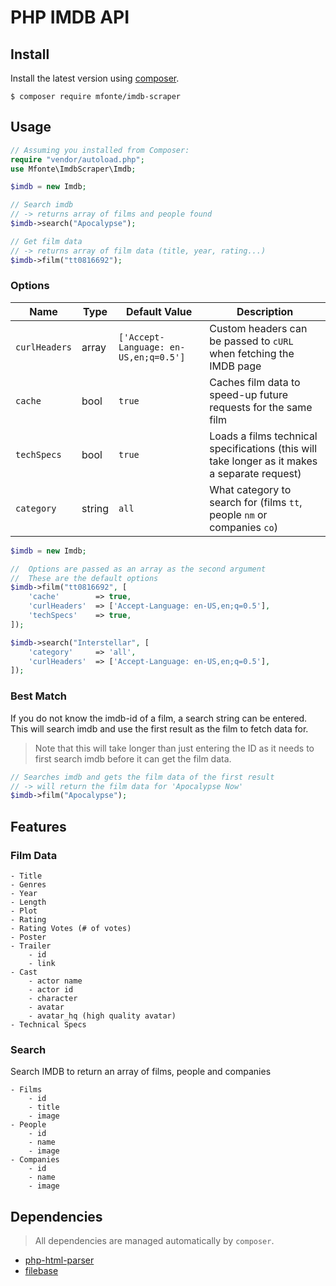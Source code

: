 # PHP IMDB API

## Install

Install the latest version using [composer](https://getcomposer.org/).

```
$ composer require mfonte/imdb-scraper
```

## Usage

```php
// Assuming you installed from Composer:
require "vendor/autoload.php";
use Mfonte\ImdbScraper\Imdb;

$imdb = new Imdb;

// Search imdb
// -> returns array of films and people found
$imdb->search("Apocalypse");

// Get film data
// -> returns array of film data (title, year, rating...)
$imdb->film("tt0816692");
```

### Options

| Name          | Type   | Default Value                                                                                     | Description                                                                                   |
| ------------- | ------ | ------------------------------------------------------------------------------------------------- | --------------------------------------------------------------------------------------------- |
| `curlHeaders` | array  | `['Accept-Language: en-US,en;q=0.5']`                                                             | Custom headers can be passed to `cURL` when fetching the IMDB page                            |
| `cache`       | bool   | `true`                                                                                            | Caches film data to speed-up future requests for the same film                                |
| `techSpecs`   | bool   | `true`                                                                                            | Loads a films technical specifications (this will take longer as it makes a separate request) |
| `category`    | string | `all`                                                                                             | What category to search for (films `tt`, people `nm` or companies `co`)                       |

```php
$imdb = new Imdb;

//  Options are passed as an array as the second argument
//  These are the default options
$imdb->film("tt0816692", [
    'cache'        => true,
    'curlHeaders'  => ['Accept-Language: en-US,en;q=0.5'],
    'techSpecs'    => true,
]);

$imdb->search("Interstellar", [
    'category'     => 'all',
    'curlHeaders'  => ['Accept-Language: en-US,en;q=0.5'],
]);
```

### Best Match

If you do not know the imdb-id of a film, a search string can be entered. This will search imdb and use the first result as the film to fetch data for.

> Note that this will take longer than just entering the ID as it needs to first search imdb before it can get the film data.

```php
// Searches imdb and gets the film data of the first result
// -> will return the film data for 'Apocalypse Now'
$imdb->film("Apocalypse");
```

## Features

### Film Data

```
- Title
- Genres
- Year
- Length
- Plot
- Rating
- Rating Votes (# of votes)
- Poster
- Trailer
    - id
    - link
- Cast
    - actor name
    - actor id
    - character
    - avatar
    - avatar_hq (high quality avatar)
- Technical Specs
```

### Search

Search IMDB to return an array of films, people and companies

```
- Films
    - id
    - title
    - image
- People
    - id
    - name
    - image
- Companies
    - id
    - name
    - image
```

## Dependencies

> All dependencies are managed automatically by `composer`.

-   [php-html-parser](https://github.com/paquettg/php-html-parser)
-   [filebase](https://github.com/tmarois/Filebase)
